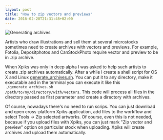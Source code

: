 ```yaml
---
layout: post
title: "How to zip vectors and previews"
date: 2016-02-28T21:31:48+02:00
---
```


<img alt="Generating archives" src='{{< misc/rel "/images/posts/GenerateArchives.jpg" >}}' class="small-12 large-12" />

Artists who draw illustrations and sell them at several microstocks sometimes need to create archives with vectors and previews. For example, Fotolia, Depositphotos and CanStockPhoto require vector and preview to be in .zip archive.

When Xpiks was only in deep alpha I was asked to help such artists to create .zip archives automatically. After a while I create a shell script for OS X and Linux <a href="https://raw.githubusercontent.com/Ribtoks/heap/master/stock_archiver/generate_archives.sh" target="_blank">generate_archives.sh</a>. You can put it to any directory, make it executable and in the terminal you can execute it like this <code class="highlighter-rouge">./generate_archives.sh /path/to/my/directory/with/vectors</code>. This code will process all files in the directory passed as first parameter and create a directory with archives.

Of course, nowadays there's no need to run scrips. You can just download and open cross-platform Xpiks application, add files to the workflow and select Tools -> Zip selected artworks. Of course, even this is not needed, becasue if you upload files with Xpiks, you can just mark "Zip vector and preview" option on particular stock when uploading. Xpiks will create archives and upload them automatically.